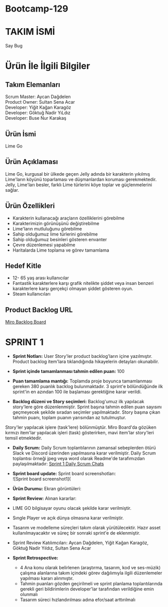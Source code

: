 # Bootcamp-129

# TAKIM İSMİ 
Say Bug

# Ürün İle İlgili Bilgiler

## Takım Elemanları 
Scrum Master: Aycan Dağdelen <br/>
Product Owner: Sultan Sena Acar <br/>
Developer: Yiğit Kağan Karagöz <br/>
Developer: Göktuğ Nadir YıLdız <br/>
Developer: Buse Nur Karakaş <br/>

## Ürün İsmi
Lime Go

## Ürün Açıklaması
Lime Go, kurgusal bir ülkede geçen Jelly adında bir karakterin yıkılmış Lime'ların köyünü toparlaması ve düşmanlardan koruması gerekmektedir. Jelly, Lime'ları besler, farklı Lime türlerini köye toplar ve güçlenmelerini sağlar.

## Ürün Özellikleri 
- Karakterin kullanacağı araçların özelliklerini görebilme  <br/>
- Karakterimizin görünüşünü değiştirebilme  <br/>
- Lime'ların mutluluğunu görebilme  <br/>
- Sahip olduğumuz lime türlerini görebilme  <br/>
- Sahip olduğumuz besinleri gösteren envanter  <br/>
- Çevre düzenlemesi yapabilme  <br/>
- Haritalarda Lime toplama ve görev tamamlama  <br/>

## Hedef Kitle
- 12- 65 yaş arası kullanıcılar  <br/>
- Fantastik karakterlere karşı grafik nitelikte şiddet veya insan benzeri karakterlere karşı gerçekçi olmayan şiddet gösteren oyun.  <br/>
- Steam kullanıcıları  <br/>

## Product Backlog URL
[Miro Backlog Board](https://miro.com/app/board/uXjVO6fjKCA=/?moveToWidget=3458764524893913298&cot=14)

# SPRINT 1 

- **Sprint Notları:** User Story'ler product backlog'ların içine yazılmıştır. Product backlog item'lara tıklandığında hikayelerin detayları okunabilir. <br/>
- **Sprint içinde tamamlanması tahmin edilen puan:** 100 <br/>
- **Puan tamamlama mantığı:** Toplamda proje boyunca tamamlanması gereken 380 puanlık backlog bulunmaktadır. 3 sprint'e bölündüğünde ilk sprint'in en azından 100 ile başlaması gerektiğine karar verildi.<br/>

- **Backlog düzeni ve Story seçimleri:** Backlog'umuz ilk yapılacak story'lere göre düzenlenmiştir. Sprint başına tahmin edilen puan sayısını geçmeyecek şekilde sıradan seçimler yapılmaktadır. Story başına çıkan tahmin puanı, toplam puanın yarısından az tutulmuştur. <br/>

Story'ler yapılacak işlere (task'lere) bölünmüştür. Miro Board'da gözüken kırmızı item'lar yapılacak işleri (task) gösterirken, mavi item'lar story'leri temsil etmektedir. <br/>

- **Daily Scrum:** Daily Scrum toplantılarının zamansal sebeplerden ötürü Slack ve Discord üzerinden yapılmasına karar verilmiştir. Daily Scrum toplantısı örneği jpeg veya word olarak Readme'de tarafımızdan paylaşılmaktadır: [Sprint 1 Daily Scrum Chats]()
- **Sprint board update:** Sprint board screenshotları: <br/>
![Sprint board screenshot1](

- **Ürün Durumu:** Ekran görüntüleri: <br/>


- **Sprint Review:** Alınan kararlar:
- LIME GO bilgisayar oyunu olacak şekilde karar verilmiştir. <br/>
- Sıngle Player ve açık dünya olmasına karar verilmiştir. <br/>
- Tasarım ve modelleme süreçleri takım olarak yürütülecektir. Hazır asset kullanılmayacaktır ve süreç bir sonraki sprint'e de eklenmiştir. <br/>
- Sprint Review Katılımcıları: Aycan Dağdelen, Yiğit Kağan Karagöz, Göktuğ Nadir Yıldız, Sultan Sena Acar <br/>

- **Sprint Retrospective:** <br/>
   - 4 Ana konu olarak belirlenen (araştırma, tasarım, kod ve ses-müzik) çalışma alanlarına takım içindeki görev dağılımıyla ilgili düzenlemeler yapılması kararı alınmıştır. <br/>
  - Tahmin puanları gözden geçirilmeli ve sprint planlama toplantılarında gerekli geri bildirimlerin developer'lar tarafından verildiğine emin olunmalı <br/>
  - Tasarım süreci hızlandırılması adına efor/saat arttırılmalı <br/>
